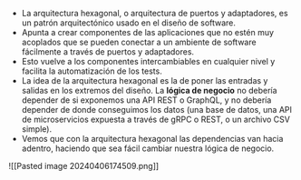 - La arquitectura hexagonal, o arquitectura de puertos y adaptadores, es un patrón arquitectónico usado en el diseño de software.
- Apunta a crear componentes de las aplicaciones que no estén muy acoplados que se pueden conectar a un ambiente de software fácilmente a través de puertos y adaptadores.
- Esto vuelve a los componentes intercambiables en cualquier nivel y facilita la automatización de los tests.
- La idea de la arquitectura hexagonal es la de poner las entradas y salidas en los extremos del diseño. La **lógica de negocio** no debería depender de si exponemos una API REST o GraphQL, y no debería depender de donde conseguimos los datos (una base de datos, una API de microservicios expuesta a través de gRPC o REST, o un archivo CSV simple).
- Vemos que con la arquitectura hexagonal las dependencias van hacia adentro, haciendo que sea fácil cambiar nuestra lógica de negocio.

![[Pasted image 20240406174509.png]]